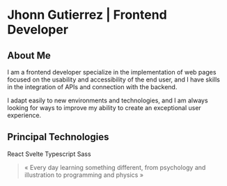 # Jhonn Gutierrez | Frontend Developer

## About Me

I am a frontend developer specialize in the implementation of web pages focused on the usability and accessibility of the end user, and I have skills in the integration of APIs and connection with the backend.

I adapt easily to new environments and technologies, and I am always looking for ways to improve my ability to create an exceptional user experience.

## Principal Technologies

React
Svelte
Typescript 
Sass

> « Every day learning something different, from psychology and illustration to programming and physics »
